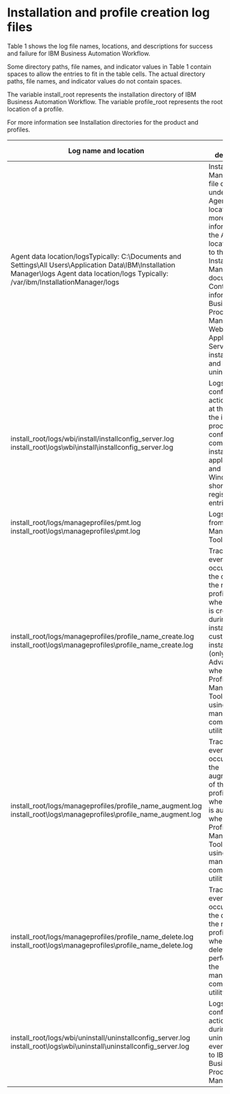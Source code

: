 # Installation and profile creation log files

Table 1 shows the log file names, locations,
and descriptions for success and failure for IBM Business Automation Workflow.

Some
directory paths, file names, and indicator values in Table 1 contain
spaces to allow the entries to fit in the table cells. The actual
directory paths, file names, and indicator values do not contain spaces.

The
variable install\_root represents the installation
directory of IBM Business Automation Workflow. The
variable profile\_root represents the root location
of a profile.

For more information see Installation directories for the product and profiles.

| Log name and location                                                                                                                                                                       | Log description                                                                                                                                                                                                                                                                                   |
|---------------------------------------------------------------------------------------------------------------------------------------------------------------------------------------------|---------------------------------------------------------------------------------------------------------------------------------------------------------------------------------------------------------------------------------------------------------------------------------------------------|
| Agent data location/logsTypically: C:\Documents and Settings\All Users\Application Data\IBM\Installation Manager\logs Agent data location/logs Typically: /var/ibm/InstallationManager/logs | Installation Manager log file directory under the Agent data location. For more information on the Agent data location refer to the Installation Manager documentation. Contains log information for Business Process Manager and WebSphere Application Server installations and uninstallations. |
| install\_root/logs/wbi/install/installconfig\_server.log  install\_root\logs\wbi\install\installconfig\_server.log                                                                              | Logs configuration actions that run at the end of the installation process to configure components, install system applications, and create Windows shortcuts and registry entries.                                                                                                               |
| install\_root/logs/manageprofiles/pmt.log  install\_root\logs\manageprofiles\pmt.log                                                                                                          | Logs all events from the Profile Management Tool.                                                                                                                                                                                                                                                 |
| install\_root/logs/manageprofiles/profile\_name\_create.log  install\_root\logs\manageprofiles\profile\_name\_create.log                                                                          | Traces all events that occur during the creation of the named profile. Created when a profile is created during a typical installation, custom installation (only Advanced PS), when using the Profile Management Tool, or when using the manageprofiles command-line utility.                    |
| install\_root/logs/manageprofiles/profile\_name\_augment.log  install\_root\logs\manageprofiles\profile\_name\_augment.log                                                                        | Traces all events that occur during the augmentation of the named profile. Created when a profile is augmented, when using the Profile Management Tool, or when using the manageprofiles command-line utility.                                                                                    |
| install\_root/logs/manageprofiles/profile\_name\_delete.log  install\_root\logs\manageprofiles\profile\_name\_delete.log                                                                          | Traces all events that occur during the deletion of the named profile. Created when profile deletion is performed with the manageprofiles command-line utility.                                                                                                                                   |
| install\_root/logs/wbi/uninstall/uninstallconfig\_server.log  install\_root\logs\wbi\uninstall\uninstallconfig\_server.log                                                                      | Logs all configuration actions that run during uninstallation events relating to IBM Business Process Manager.                                                                                                                                                                                    |